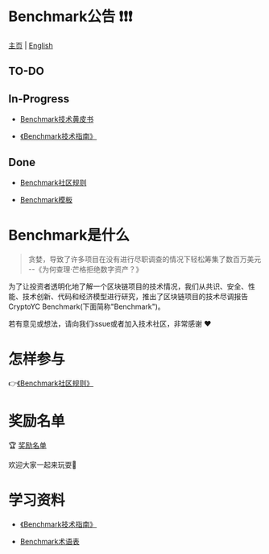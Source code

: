 # Benchmark公告 :exclamation::exclamation::exclamation:
[主页](https://aturx.github.io/benchmark/README_CN.html) | [English](README.md)
## TO-DO

## In-Progress


- [Benchmark技术黄皮书](result/Benchmark_yellowpaper/README_CN.md)

- [《Benchmark技术指南》](study/Benchmark_tech_study_zh-cn.md)

## Done


- [Benchmark社区规则](rule/Benchmark_rule/Benchmark_rule.md)

- [Benchmark模板](rule/Benchmark_template/Benchmark_template.md)

# Benchmark是什么

> 贪婪，导致了许多项目在没有进行尽职调查的情况下轻松筹集了数百万美元 --《为何查理·芒格拒绝数字资产？》

为了让投资者透明化地了解一个区块链项目的技术情况，我们从共识、安全、性能、技术创新、代码和经济模型进行研究，推出了区块链项目的技术尽调报告CryptoYC Benchmark(下面简称"Benchmark")。

若有意见或想法，请向我们issue或者加入技术社区，非常感谢 :heart:

# 怎样参与

:point_right:[《Benchmark社区规则》](rule/Benchmark_rule/Benchmark_rule.md)


# 奖励名单

:trophy: [奖励名单](rule/Benchmark_reward_list/Benchmark_reward_list.md)

欢迎大家一起来玩耍:dancers:

# 学习资料

- [《Benchmark技术指南》](study/Benchmark_tech_study_zh-cn.md)

- [Benchmark术语表](result/Glossary/Glossary.md)
